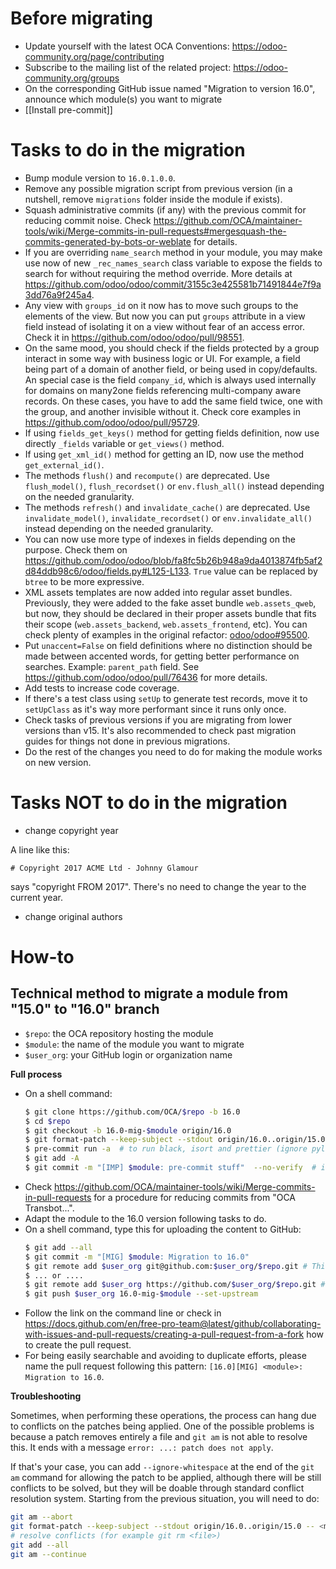 # Before migrating

* Update yourself with the latest OCA Conventions: https://odoo-community.org/page/contributing
* Subscribe to the mailing list of the related project: https://odoo-community.org/groups
* On the corresponding GitHub issue named "Migration to version 16.0", announce which module(s) you want to migrate
* [[Install pre-commit]]

# Tasks to do in the migration

* Bump module version to `16.0.1.0.0`.
* Remove any possible migration script from previous version (in a nutshell, remove `migrations` folder inside the module if exists).
* Squash administrative commits (if any) with the previous commit for reducing commit noise. Check https://github.com/OCA/maintainer-tools/wiki/Merge-commits-in-pull-requests#mergesquash-the-commits-generated-by-bots-or-weblate for details.
* If you are overriding `name_search` method in your module, you may make use now of new `_rec_names_search` class variable to expose the fields to search for without requiring the method override. More details at https://github.com/odoo/odoo/commit/3155c3e425581b71491844e7f9a3dd76a9f245a4.
* Any view with `groups_id` on it now has to move such groups to the elements of the view. But now you can put `groups` attribute in a view field instead of isolating it on a view without fear of an access error. Check it in https://github.com/odoo/odoo/pull/98551.
* On the same mood, you should check if the fields protected by a group interact in some way with business logic or UI. For example, a field being part of a domain of another field, or being used in copy/defaults. An special case is the field `company_id`, which is always used internally for domains on many2one fields referencing multi-company aware records. On these cases, you have to add the same field twice, one with the group, and another invisible without it. Check core examples in https://github.com/odoo/odoo/pull/95729.
* If using `fields_get_keys()` method for getting fields definition, now use directly `_fields` variable or `get_views()` method.
* If using `get_xml_id()` method for getting an ID, now use the method `get_external_id()`.
* The methods `flush()` and `recompute()` are deprecated. Use `flush_model()`, `flush_recordset()` or `env.flush_all()` instead depending on the needed granularity.
* The methods `refresh()` and `invalidate_cache()` are deprecated. Use `invalidate_model()`, `invalidate_recordset()` or `env.invalidate_all()` instead depending on the needed granularity.
* You can now use more type of indexes in fields depending on the purpose. Check them on https://github.com/odoo/odoo/blob/fa8fc5b26b948a9da4013874fb5af2d84ddb98c6/odoo/fields.py#L125-L133. `True` value can be replaced by `btree` to be more expressive.
* XML assets templates are now added into regular asset bundles. Previously, they were added to the fake asset bundle `web.assets_qweb`, but now, they should be declared in their proper assets bundle that fits their scope (`web.assets_backend`, `web.assets_frontend`, etc). You can check plenty of examples in the original refactor: [odoo/odoo#95500](https://github.com/odoo/odoo/pull/95500).
* Put `unaccent=False` on field definitions where no distinction should be made between accented words, for getting better performance on searches. Example: `parent_path` field. See https://github.com/odoo/odoo/pull/76436 for more details.
* Add tests to increase code coverage.
* If there's a test class using `setUp` to generate test records, move it to `setUpClass` as it's way more performant since it runs only once.
* Check tasks of previous versions if you are migrating from lower versions than v15. It's also recommended to check past migration guides for things not done in previous migrations.
* Do the rest of the changes you need to do for making the module works on new version.

# Tasks NOT to do in the migration

* change copyright year

A line like this:

```
# Copyright 2017 ACME Ltd - Johnny Glamour
```
says "copyright FROM 2017". There's no need to change the year to the current year.

* change original authors

# How-to

## Technical method to migrate a module from "15.0" to "16.0" branch

* `$repo`: the OCA repository hosting the module
* `$module`: the name of the module you want to migrate
* `$user_org`: your GitHub login or organization name

**Full process**

* On a shell command:
  ```bash
  $ git clone https://github.com/OCA/$repo -b 16.0
  $ cd $repo
  $ git checkout -b 16.0-mig-$module origin/16.0
  $ git format-patch --keep-subject --stdout origin/16.0..origin/15.0 -- $module | git am -3 --keep
  $ pre-commit run -a  # to run black, isort and prettier (ignore pylint errors at this stage)
  $ git add -A
  $ git commit -m "[IMP] $module: pre-commit stuff"  --no-verify  # it is important to do all formatting in one commit the first time
  ```
* Check https://github.com/OCA/maintainer-tools/wiki/Merge-commits-in-pull-requests for a procedure for reducing commits from "OCA Transbot...".
* Adapt the module to the 16.0 version following tasks to do.
* On a shell command, type this for uploading the content to GitHub:
  ```bash
  $ git add --all
  $ git commit -m "[MIG] $module: Migration to 16.0"
  $ git remote add $user_org git@github.com:$user_org/$repo.git # This mode requires an SSH key in the GitHub account
  $ ... or ....
  $ git remote add $user_org https://github.com/$user_org/$repo.git # This will required to enter user/password each time
  $ git push $user_org 16.0-mig-$module --set-upstream
  ```
* Follow the link on the command line or check in https://docs.github.com/en/free-pro-team@latest/github/collaborating-with-issues-and-pull-requests/creating-a-pull-request-from-a-fork how to create the pull request.
* For being easily searchable and avoiding to duplicate efforts, please name the pull request following this pattern: `[16.0][MIG] <module>: Migration to 16.0`.

**Troubleshooting**

Sometimes, when performing these operations, the process can hang due to conflicts on the patches being applied. One of the possible problems is because a patch removes entirely a file and `git am` is not able to resolve this. It ends with a message `error: ...: patch does not apply`.

If that's your case, you can add `--ignore-whitespace` at the end of the `git am` command for allowing the patch to be applied, although there will be still conflicts to be solved, but they will be doable through standard conflict resolution system. Starting from the previous situation, you will need to do:

```bash
git am --abort
git format-patch --keep-subject --stdout origin/16.0..origin/15.0 -- <module path> | git am -3 --keep --ignore-whitespace
# resolve conflicts (for example git rm <file>)
git add --all
git am --continue
```
